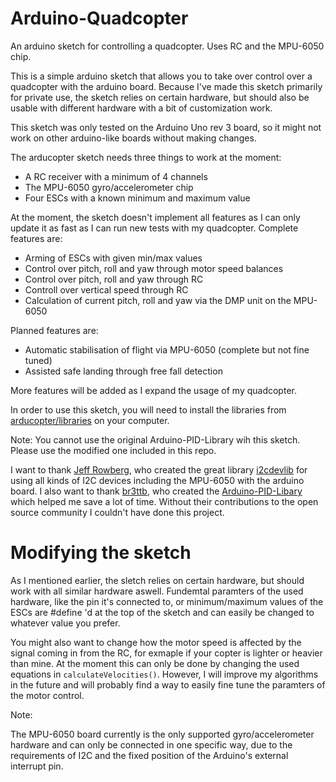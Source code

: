 Arduino-Quadcopter
=========

An arduino sketch for controlling a quadcopter. Uses RC and the MPU-6050 chip.


This is a simple arduino sketch that allows you to take over control over a quadcopter with the arduino board.
Because I've made this sketch primarily for private use, the sketch relies on certain hardware, but should also be
usable with different hardware with a bit of customization work.

This sketch was only tested on the Arduino Uno rev 3 board, so it might not work on other arduino-like boards without
making changes.

The arducopter sketch needs three things to work at the moment:

- A RC receiver with a minimum of 4 channels
- The MPU-6050 gyro/accelerometer chip
- Four ESCs with a known minimum and maximum value


At the moment, the sketch doesn't implement all features as I can only update it as fast as I can run new tests
with my quadcopter.
Complete features are:

- Arming of ESCs with given min/max values
- Control over pitch, roll and yaw through motor speed balances
- Control over pitch, roll and yaw through RC
- Controll over vertical speed through RC
- Calculation of current pitch, roll and yaw via the DMP unit on the MPU-6050

Planned features are:

- Automatic stabilisation of flight via MPU-6050 (complete but not fine tuned)
- Assisted safe landing through free fall detection


More features will be added as I expand the usage of my quadcopter.


In order to use this sketch, you will need to install the libraries from [arducopter/libraries](https://github.com/strangedev/arducopter/tree/master/libraries)
on your computer.

Note:
You cannot use the original Arduino-PID-Library wih this sketch. Please use the modified one included in this repo.

I want to thank [Jeff Rowberg](https://github.com/jrowberg), who created the great library [i2cdevlib](https://github.com/jrowberg/i2cdevlib) for using all
kinds of I2C devices including the MPU-6050 with the arduino board.
I also want to thank [br3ttb](https://github.com/br3ttb), who created the [Arduino-PID-Libary](https://github.com/br3ttb/Arduino-PID-Library/) which helped me save a lot of time.
Without their contributions to the open source community I couldn't have done this project.


Modifying the sketch
====================

As I mentioned earlier, the sletch relies on certain hardware, but should work with all similar hardware aswell.
Fundemtal paramters of the used hardware, like the pin it's connected to, or minimum/maximum values of the ESCs are #define 'd
at the top of the sketch and can easily be changed to whatever value you prefer.

You might also want to change how the motor speed is affected by the signal coming in from the RC, for exmaple if your
copter is lighter or heavier than mine. At the moment this can only be done by changing the used equations in
``calculateVelocities()``.
However, I will improve my algorithms in the future and will probably find a way to easily fine tune the paramters of
the motor control.

Note:

The MPU-6050 board currently is the only supported gyro/accelerometer hardware and can only be connected in one specific 
way, due to the requirements of I2C and the fixed position of the Arduino's external interrupt pin.

